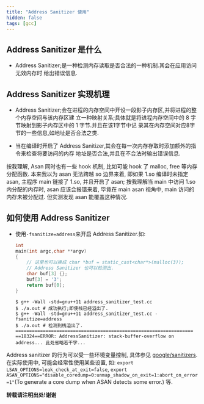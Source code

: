 ```yaml
---
title: "Address Sanitizer 使用"
hidden: false
tags: [gcc]
---
```


## Address Sanitizer 是什么

*   Address Sanitizer;是一种检测内存读取是否合法的一种机制.其会在应用访问无效内存时
    给出错误信息.

## Address Sanitizer 实现机理

*   Address Sanitizer;会在进程的内存空间中开设一段影子内存区,并将进程的整个内存空间与该内存区建
    立一种映射关系;具体就是将进程内存空间中的 8 字节映射到影子内存区中的 1 字节.并且在该1字节中记
    录其在内存空间对应8字节的一些信息,如地址是否合法之类.

*   当在编译时开启了 Address Sanitizer,其会在每一次内存存取时添加额外的指令来检查将要访问的内存
    地址是否合法,并且在不合法时输出错误信息.

按我理解, Asan 同时也有一些 hook 机制, 比如可能 hook 了 malloc, free 等内存分配函数. 本来我以为 asan 无法跨越 so 边界来着, 即如果 1.so 编译时未指定 asan, 主程序 main 链接了 1.so, 并且开启了 asan; 按我理解当 main 中访问 1.so 内分配的内存时, asan 应该会报错来着, 毕竟在 main asan 视角中, main 访问的内存未被分配过. 但实测发现 asan 能覆盖这种情况.

## 如何使用 Address Sanitizer

*   使用`-fsanitize=address`来开启 Address Sanitizer.如:

    ```c++
    int
    main(int argc,char **argv)
    {
        // 这里也可以换成 char *buf = static_cast<char*>(malloc(3));
        // Address Sanitizer 也可以检测出.
        char buf[3] {};
        buf[3] = '3';
        return buf[0];
    }
    ```

    ```shell
    $ g++ -Wall -std=gnu++11 address_sanitizer_test.cc
    $ ./a.out # 成功执行;即使栈已经溢出了.
    $ g++ -Wall -std=gnu++11 address_sanitizer_test.cc -fsanitize=address
    $ ./a.out # 检测到栈溢出了.
    =================================================================
    ==18324==ERROR: AddressSanitizer: stack-buffer-overflow on address... 此处省略若干字...
    ```

Address sanitizer 的行为可以受一些环境变量控制, 具体参见 [google/sanitizers](https://github.com/google/sanitizers). 在实际使用中, 可能会经常性使用某些设置, 如: `export LSAN_OPTIONS=leak_check_at_exit=false`, `export ASAN_OPTIONS="disable_coredump=0:unmap_shadow_on_exit=1:abort_on_error=1"`(To generate a core dump when ASAN detects some error.) 等. 

**转载请注明出处!谢谢**
